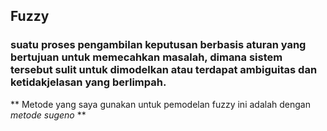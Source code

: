## Fuzzy

### suatu proses pengambilan keputusan berbasis aturan yang bertujuan untuk memecahkan masalah, dimana sistem tersebut sulit untuk dimodelkan atau terdapat ambiguitas dan  ketidakjelasan yang berlimpah.


** Metode yang saya gunakan untuk pemodelan fuzzy ini adalah dengan _metode sugeno_ **
